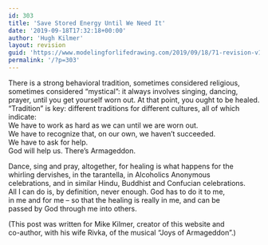 ```yaml
---
id: 303
title: 'Save Stored Energy Until We Need It'
date: '2019-09-18T17:32:18+00:00'
author: 'Hugh Kilmer'
layout: revision
guid: 'https://www.modelingforlifedrawing.com/2019/09/18/71-revision-v1/'
permalink: '/?p=303'
---
```


There is a strong behavioral tradition, sometimes considered religious, sometimes considered “mystical”: it always involves singing, dancing, prayer, until you get yourself worn out. At that point, you ought to be healed. “Tradition” is key: different traditions for different cultures, all of which indicate:  
We have to work as hard as we can until we are worn out.  
We have to recognize that, on our own, we haven’t succeeded.  
We have to ask for help.  
God will help us. There’s Armageddon.

  
Dance, sing and pray, altogether, for healing is what happens for the  
whirling dervishes, in the tarantella, in Alcoholics Anonymous  
celebrations, and in similar Hindu, Buddhist and Confucian celebrations.  
 All I can do is, by definition, never enough. God has to do it to me,  
in me and for me – so that the healing is really in me, and can be  
passed by God through me into others.

(This post was written for Mike Kilmer, creator of this website and  
co-author, with his wife Rivka, of the musical “Joys of Armageddon”.)